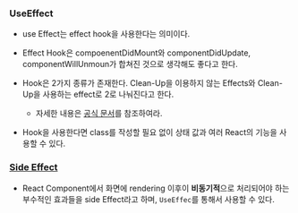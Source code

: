 ### UseEffect

* use Effect는 effect hook을 사용한다는 의미이다.
* Effect Hook은 compoenentDidMount와 componentDidUpdate, componentWillUnmoun가 합쳐진 것으로 생각해도 좋다고 한다.
* Hook은 2가지 종류가 존재한다. Clean-Up을 이용하지 않는  Effects와 Clean-Up을 사용하는 effect로 2로 나눠진다고 한다. 
  * 자세한 내용은 [공식 문서](https://ko.reactjs.org/docs/hooks-effect.html)를 참조하여라.

* Hook을 사용한다면 class를 작성할 필요 없이 상태 값과 여러 React의 기능을 사용할 수 있다.

### [Side Effect](https://www.daleseo.com/react-hooks-use-effect/)

* React Component에서 화면에 rendering 이후이 **비동기적**으로 처리되어야 하는 부수적인 효과들을 side Effect라고 하며,  ``UseEffec``를 통해서 사용할 수 있다.